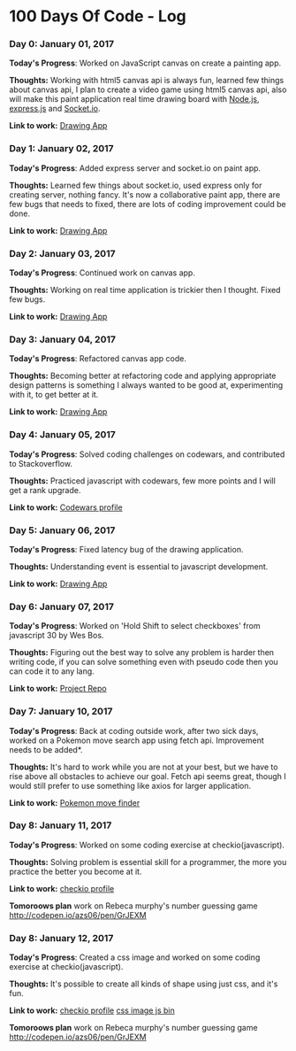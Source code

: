 # 100 Days Of Code - Log

### Day 0: January 01, 2017


**Today's Progress**: Worked on JavaScript canvas on create a painting app.

**Thoughts:** Working with html5 canvas api is always fun, learned few things about canvas api, I plan to create a video game using html5 canvas api, also will make this paint application real time drawing board with [Node.js](http://nodejs.org), [express.js](http://expressjs.com) and [Socket.io](http://socket.io).

**Link to work:** [Drawing App](https://github.com/azs06/JavaScript30)

### Day 1: January 02, 2017


**Today's Progress**: Added express server and socket.io on paint app.

**Thoughts:** Learned few things about socket.io, used express only for creating server, nothing fancy. It's now a collaborative paint app, there are few bugs that needs to fixed, there are lots of coding improvement could be done.

**Link to work:** [Drawing App](https://github.com/azs06/JavaScript30)

### Day 2: January 03, 2017


**Today's Progress**: Continued work on canvas app.

**Thoughts:** Working on real time application is trickier then I thought. Fixed few bugs.

**Link to work:** [Drawing App](https://github.com/azs06/JavaScript30)

### Day 3: January 04, 2017


**Today's Progress**: Refactored canvas app code.

**Thoughts:** Becoming better at refactoring code and applying appropriate design patterns is something I always wanted to be good at, experimenting with it, to get better at it.

**Link to work:** [Drawing App](https://github.com/azs06/JavaScript30)

### Day 4: January 05, 2017


**Today's Progress**: Solved coding challenges on codewars, and contributed to Stackoverflow.

**Thoughts:** Practiced javascript with codewars, few more points and I will get a rank upgrade.

**Link to work:** [Codewars profile](https://www.codewars.com/users/azs06)

### Day 5: January 06, 2017


**Today's Progress**: Fixed latency bug of the drawing application.

**Thoughts:** Understanding event is essential to javascript development.

**Link to work:** [Drawing App](https://github.com/azs06/JavaScript30/tree/master/08%20-%20Fun%20with%20HTML5%20Canavs)

### Day 6: January 07, 2017


**Today's Progress**: Worked on 'Hold Shift to select checkboxes' from javascript 30 by Wes Bos.

**Thoughts:** Figuring out the best way to solve any problem is harder then writing code, if you can solve something even with pseudo code then you can code it to any lang.

**Link to work:** [Project Repo](https://github.com/azs06/JavaScript30/tree/master/10%20-%20Hold%20Shift%20and%20Check%20Checkboxes)

### Day 7: January 10, 2017


**Today's Progress**: Back at coding outside work, after two sick days, worked on a Pokemon move search app using fetch api. Improvement needs to be added*.

**Thoughts:** It's hard to work while you are not at your best, but we have to rise above all obstacles to achieve our goal. Fetch api seems great, though I would still prefer to use something like axios for larger application.

**Link to work:** [Pokemon move finder](https://github.com/azs06/pokemon-move-finder)

### Day 8: January 11, 2017


**Today's Progress**: Worked on some coding exercise at checkio(javascript).

**Thoughts:** Solving problem is essential skill for a programmer, the more you practice the better you become at it.

**Link to work:** [checkio profile](https://js.checkio.org/user/azs06/)

**Tomoroows plan** work on Rebeca murphy's number guessing game
http://codepen.io/azs06/pen/GrJEXM

### Day 8: January 12, 2017


**Today's Progress**: Created a css image and worked on some coding exercise at checkio(javascript).

**Thoughts:** It's possible to create all kinds of shape using just css, and it's fun.

**Link to work:** [checkio profile](https://js.checkio.org/user/azs06/)
[css image js bin](https://jsbin.com/nusabot/3)

**Tomoroows plan** work on Rebeca murphy's number guessing game
http://codepen.io/azs06/pen/GrJEXM

